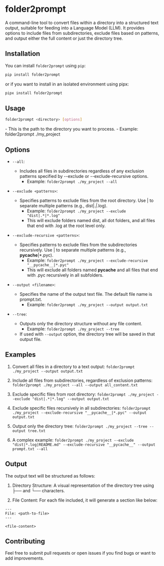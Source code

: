 # folder2prompt

A command-line tool to convert files within a directory into a structured text output, suitable for feeding into a Language Model (LLM). It provides options to include files from subdirectories, exclude files based on patterns, and output either the full content or just the directory tree.

## Installation

You can install `folder2prompt` using `pip`:

```bash
pip install folder2prompt
```

or if you want to install in an isolated environment using pipx:

```bash
pipx install folder2prompt
```

## Usage

```bash
folder2prompt <directory> [options]
```

<directory>
- This is the path to the directory you want to process.
    - Example: folder2prompt ./my_project

## Options
- `--all`:
    - Includes all files in subdirectories regardless of any exclusion patterns specified by --exclude or --exclude-recursive options.
        - Example: `folder2prompt ./my_project --all`

- `--exclude <patterns>`:
    - Specifies patterns to exclude files from the root directory. Use | to separate multiple patterns (e.g., dist|.*|*.log).
        - Example: `folder2prompt ./my_project --exclude "dist|.*|*.log"`
        - This will exclude folders named dist, all dot folders, and all files that end with .log at the root level only.

- `--exclude-recursive <patterns>`:
    - Specifies patterns to exclude files from the subdirectories recursively. Use | to separate multiple patterns (e.g., __pycache__|*.pyc).
        - Example: `folder2prompt ./my_project --exclude-recursive "__pycache__|*.pyc"`
        - This will exclude all folders named __pycache__ and all files that end with .pyc recursively in all subfolders.

- `--output <filename>`:
    - Specifies the name of the output text file. The default file name is prompt.txt.
        - Example: `folder2prompt ./my_project --output output.txt`

- `--tree`:
    - Outputs only the directory structure without any file content.
        - Example: `folder2prompt ./my_project --tree`
    - If used with `--output` option, the directory tree will be saved in that output file.

## Examples

1. Convert all files in a directory to a text output:
`folder2prompt ./my_project --output output.txt`

2. Include all files from subdirectories, regardless of exclusion patterns:
`folder2prompt ./my_project --all --output all_content.txt`

3. Exclude specific files from root directory:
`folder2prompt ./my_project --exclude "dist|.*|*.log" --output output.txt`

4. Exclude specific files recursively in all subdirectories:
`folder2prompt ./my_project --exclude-recursive "__pycache__|*.pyc" --output output.txt`

5. Output only the directory tree:
`folder2prompt ./my_project --tree --output tree.txt`

6. A complex example:
`folder2prompt ./my_project --exclude "dist|*.log|README.md" --exclude-recursive "__pycache__" --output prompt.txt --all`

## Output
The output text will be structured as follows:

1. Directory Structure:
A visual representation of the directory tree using ├── and └── characters.

2. File Content:
For each file included, it will generate a section like below:

```
---
File: <path-to-file>
---

<file-content>
```

## Contributing
Feel free to submit pull requests or open issues if you find bugs or want to add improvements.

